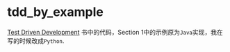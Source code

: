 tdd_by_example
==============

[Test Driven Development](http://book.douban.com/subject/1771049/) 书中的代码，Section 1中的示例原为`Java`实现，我在写的时候改成`Python`.
